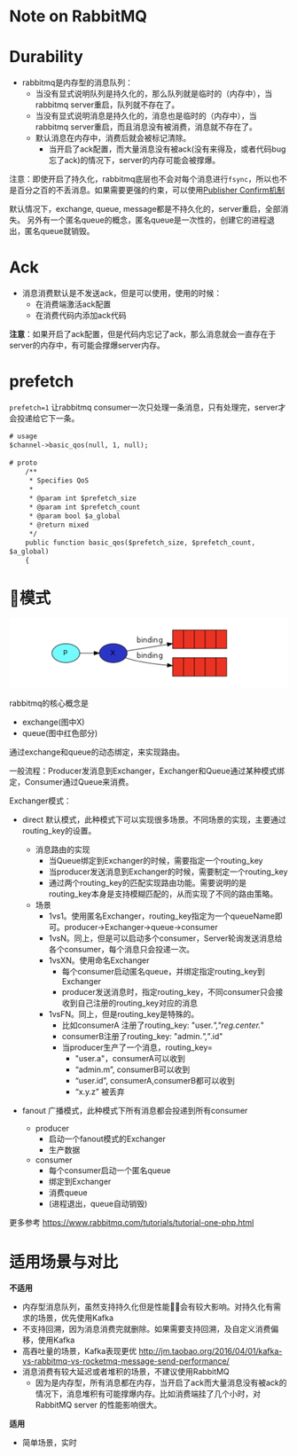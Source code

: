 # Note on RabbitMQ

Durability
==============
- rabbitmq是内存型的消息队列：
	- 当没有显式说明队列是持久化的，那么队列就是临时的（内存中），当rabbitmq server重启，队列就不存在了。
	- 当没有显式说明消息是持久化的，消息也是临时的（内存中），当rabbitmq server重启，而且消息没有被消费，消息就不存在了。
	- 默认消息在内存中，消费后就会被标记清除。
		- 当开启了ack配置，而大量消息没有被ack(没有来得及，或者代码bug忘了ack)的情况下，server的内存可能会被撑爆。

注意：即使开启了持久化，rabbitmq底层也不会对每个消息进行`fsync`，所以也不是百分之百的不丢消息。如果需要更强的约束，可以使用[Publisher Confirm机制](https://www.rabbitmq.com/confirms.html)

默认情况下，exchange, queue, message都是不持久化的，server重启，全部消失。
另外有一个匿名queue的概念，匿名queue是一次性的，创建它的进程退出，匿名queue就销毁。

Ack
==============

- 消息消费默认是不发送ack，但是可以使用，使用的时候：
	- 在消费端激活ack配置
	- 在消费代码内添加ack代码

__注意__：如果开启了ack配置，但是代码内忘记了ack，那么消息就会一直存在于server的内存中，有可能会撑爆server内存。


prefetch
==============

`prefetch=1` 让rabbitmq consumer一次只处理一条消息，只有处理完，server才会投递给它下一条。
```
# usage
$channel->basic_qos(null, 1, null);

# proto
    /**
     * Specifies QoS
     *
     * @param int $prefetch_size
     * @param int $prefetch_count
     * @param bool $a_global
     * @return mixed
     */
    public function basic_qos($prefetch_size, $prefetch_count, $a_global)
    {
```

模式
==============
![](doc/arch.png)

rabbitmq的核心概念是
- exchange(图中X)
- queue(图中红色部分)

通过exchange和queue的动态绑定，来实现路由。

一般流程：Producer发消息到Exchanger，Exchanger和Queue通过某种模式绑定，Consumer通过Queue来消费。

Exchanger模式：
- direct 默认模式，此种模式下可以实现很多场景。不同场景的实现，主要通过routing_key的设置。
    - 消息路由的实现
        - 当Queue绑定到Exchanger的时候，需要指定一个routing_key
        - 当producer发送消息到Exchanger的时候，需要制定一个routing_key
        - 通过两个routing_key的匹配实现路由功能。需要说明的是routing_key本身是支持模糊匹配的，从而实现了不同的路由策略。
    - 场景
        - 1vs1。使用匿名Exchanger，routing_key指定为一个queueName即可。producer->Exchanger->queue->consumer
        - 1vsN。同上，但是可以启动多个consumer，Server轮询发送消息给各个consumer，每个消息只会投递一次。
        - 1vsXN。使用命名Exchanger
            - 每个consumer启动匿名queue，并绑定指定routing_key到Exchanger
            - producer发送消息时，指定routing_key，不同consumer只会接收到自己注册的routing_key对应的消息
        - 1vsFN。同上，但是routing_key是特殊的。
            - 比如consumerA 注册了routing_key: "user.*","reg.center.*"
            - consumerB注册了routing_key: "admin.*","*.id"
            - 当producer生产了一个消息，routing_key=
                - "user.a"，consumerA可以收到
                - “admin.m”, consumerB可以收到
                - “user.id”, consumerA,consumerB都可以收到
                - “x.y.z” 被丢弃

- fanout 广播模式，此种模式下所有消息都会投递到所有consumer
    - producer
        - 启动一个fanout模式的Exchanger
        - 生产数据
    - consumer
        - 每个consumer启动一个匿名queue
        - 绑定到Exchanger
        - 消费queue
        - (进程退出，queue自动销毁)

更多参考 https://www.rabbitmq.com/tutorials/tutorial-one-php.html


适用场景与对比
==============

**不适用**
- 内存型消息队列，虽然支持持久化但是性能会有较大影响。对持久化有需求的场景，优先使用Kafka
- 不支持回溯，因为消息消费完就删除。如果需要支持回溯，及自定义消费偏移，使用Kafka
- 高吞吐量的场景，Kafka表现更优 http://jm.taobao.org/2016/04/01/kafka-vs-rabbitmq-vs-rocketmq-message-send-performance/
- 消息消费有较大延迟或者堆积的场景，不建议使用RabbitMQ
    - 因为是内存型，所有消息都在内存，当开启了ack而大量消息没有被ack的情况下，消息堆积有可能撑爆内存。比如消费端挂了几个小时，对RabbitMQ server 的性能影响很大。

**适用**
- 简单场景，实时